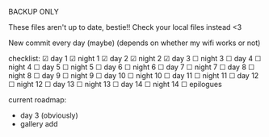 BACKUP ONLY

These files aren't up to date, bestie!! Check your local files instead <3

New commit every day (maybe) (depends on whether my wifi works or not)

checklist:
☑ day 1
☑ night 1
☑ day 2
☑ night 2
☑ day 3
☐ night 3
☐ day 4
☐ night 4
☐ day 5
☐ night 5
☐ day 6
☐ night 6
☐ day 7
☐ night 7
☐ day 8
☐ night 8
☐ day 9
☐ night 9
☐ day 10
☐ night 10
☐ day 11
☐ night 11
☐ day 12
☐ night 12
☐ day 13
☐ night 13
☐ day 14
☐ night 14
☐ epilogues


current roadmap:
- day 3 (obviously)
- gallery add